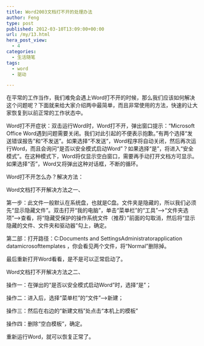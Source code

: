 ```yaml
---
title: Word2003文档打不开的处理办法
author: Feng
type: post
published: 2012-03-10T13:09:00+00:00
url: /my/13.html
hera_post_view:
  - 4
categories:
  - 生活随笔
tags:
  - word
  - 驱动

---
```

在平常的工作当作，我们难免会遇上Word打不开的时候，那么我们应该如何解决这个问题呢？下面就来给大家介绍两中最简单，而且非常使用的方法，快速的让大家恢复到以前正常的工作状态中。

Word打不开症状：双击运行Word时，Word打不开，弹出窗口提示：“Microsoft Office Word遇到问题需要关闭。我们对此引起的不便表示抱歉。”有两个选择“发送错误报告”和“不发送”。如果选择“不发送”，Word程序将自动关闭，然后再次运行Word，而且会询问“是否以安全模式启动Word”？如果选择“是”，将进入“安全模式”。在这种模式下，Word将仅显示空白窗口，需要再手动打开文档方可显示。如果选择“否”，Word又将弹出这种对话框，不断的循环。

Word打不开怎么办？解决方法：

Word文档打不开解决方法之一、

第一步：此文件一般默认在系统盘，也就是C盘。文件夹是隐藏的，所以我们必须先“显示隐藏文件”。双击打开“我的电脑”，单击“菜单栏”的“工具”&#8211;>“文件夹选项”&#8211;>查看，将“隐藏受保护的操作系统文件（推荐）”前面的勾取消，然后将“显示隐藏的文件、文件夹和驱动器”勾上，确定。

第二部：打开路径：C:Documents and SettingsAdministratorapplication datamicrosofttemplates ，你会看见两个文件，将“Normal”删除掉。

最后重新打开Word看看，是不是可以正常启动了。

Word文档打不开解决方法之二、

操作一：在弹出的“是否以安全模式启动Word”时，选择“是”；

操作二：进入后，选择“菜单栏”的“文件”&#8211;>新建；

操作三：然后在右边的“新建文档”处点击“本机上的模板”

操作四：删除“空白模板”，确定。

重新运行Word，就可以恢复正常了。